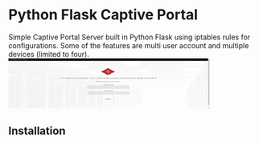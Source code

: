 # Python Flask Captive Portal
Simple Captive Portal Server built in Python Flask using iptables rules for configurations. Some of the features are multi user account and multiple devices (limited to four). </br>
<img src="screenshot.png" height="100" width="400">

## Installation


